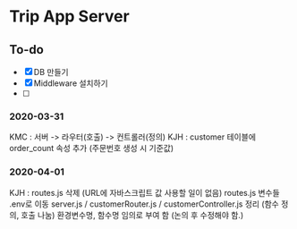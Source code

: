# Trip App Server

## To-do

- [x] DB 만들기
- [x] Middleware 설치하기
- [ ]

### 2020-03-31

KMC : 서버 -> 라우터(호출) -> 컨트롤러(정의)
KJH : customer 테이블에 order_count 속성 추가 (주문번호 생성 시 기준값)

### 2020-04-01

KJH : routes.js 삭제 (URL에 자바스크립트 값 사용할 일이 없음)
      routes.js 변수들 .env로 이동
      server.js / customerRouter.js / customerController.js 정리 (함수 정의, 호출 나눔)
      환경변수명, 함수명 임의로 부여 함 (논의 후 수정해야 함.)
